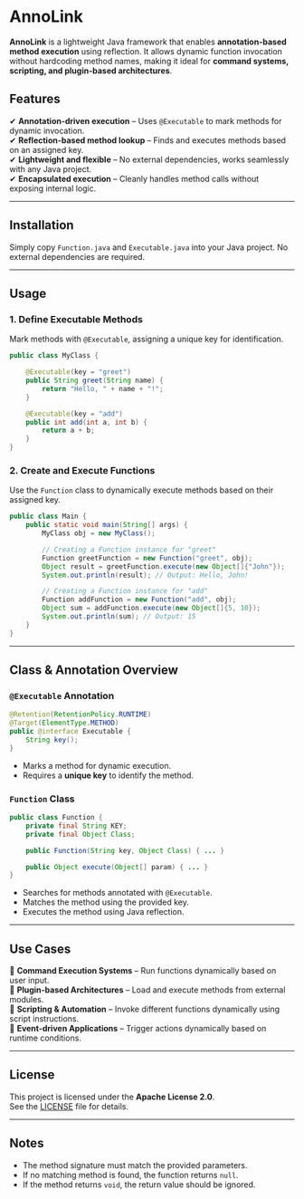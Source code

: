 # AnnoLink

**AnnoLink** is a lightweight Java framework that enables **annotation-based method execution** using reflection. It allows dynamic function invocation without hardcoding method names, making it ideal for **command systems, scripting, and plugin-based architectures**.

## Features

✔ **Annotation-driven execution** – Uses `@Executable` to mark methods for dynamic invocation.  
✔ **Reflection-based method lookup** – Finds and executes methods based on an assigned key.  
✔ **Lightweight and flexible** – No external dependencies, works seamlessly with any Java project.  
✔ **Encapsulated execution** – Cleanly handles method calls without exposing internal logic.  

---

## Installation

Simply copy `Function.java` and `Executable.java` into your Java project. No external dependencies are required.  

---

## Usage

### 1. Define Executable Methods

Mark methods with `@Executable`, assigning a unique key for identification.

```java
public class MyClass {

    @Executable(key = "greet")
    public String greet(String name) {
        return "Hello, " + name + "!";
    }

    @Executable(key = "add")
    public int add(int a, int b) {
        return a + b;
    }
}
```

### 2. Create and Execute Functions

Use the `Function` class to dynamically execute methods based on their assigned key.

```java
public class Main {
    public static void main(String[] args) {
        MyClass obj = new MyClass();

        // Creating a Function instance for "greet"
        Function greetFunction = new Function("greet", obj);
        Object result = greetFunction.execute(new Object[]{"John"});
        System.out.println(result); // Output: Hello, John!

        // Creating a Function instance for "add"
        Function addFunction = new Function("add", obj);
        Object sum = addFunction.execute(new Object[]{5, 10});
        System.out.println(sum); // Output: 15
    }
}
```

---

## Class & Annotation Overview

### `@Executable` Annotation

```java
@Retention(RetentionPolicy.RUNTIME)
@Target(ElementType.METHOD)
public @interface Executable {
    String key();
}
```
- Marks a method for dynamic execution.  
- Requires a **unique key** to identify the method.  

### `Function` Class

```java
public class Function {
    private final String KEY;
    private final Object Class;

    public Function(String key, Object Class) { ... }

    public Object execute(Object[] param) { ... }
}
```
- Searches for methods annotated with `@Executable`.  
- Matches the method using the provided key.  
- Executes the method using Java reflection.  

---

## Use Cases

🔹 **Command Execution Systems** – Run functions dynamically based on user input.  
🔹 **Plugin-based Architectures** – Load and execute methods from external modules.  
🔹 **Scripting & Automation** – Invoke different functions dynamically using script instructions.  
🔹 **Event-driven Applications** – Trigger actions dynamically based on runtime conditions.  

---

## License
This project is licensed under the **Apache License 2.0**.  
See the [LICENSE](LICENCE.txt) file for details.

---

## Notes

- The method signature must match the provided parameters.  
- If no matching method is found, the function returns `null`.  
- If the method returns `void`, the return value should be ignored.  
